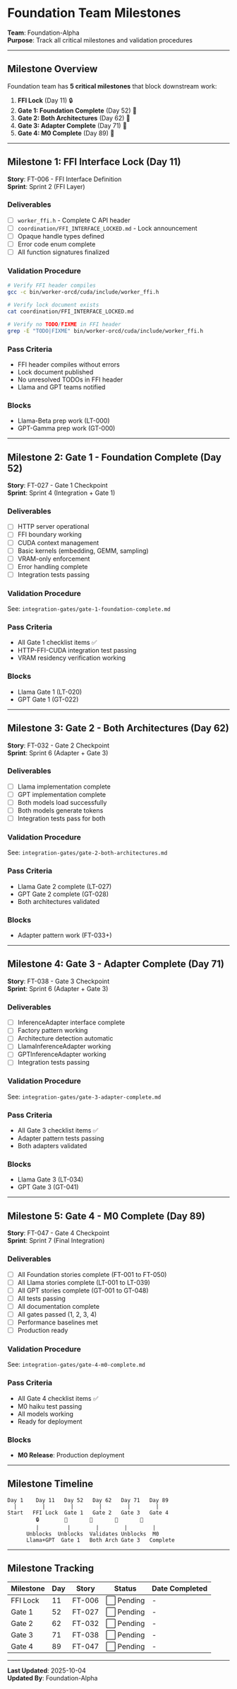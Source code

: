 # Foundation Team Milestones

**Team**: Foundation-Alpha  
**Purpose**: Track all critical milestones and validation procedures

---

## Milestone Overview

Foundation team has **5 critical milestones** that block downstream work:

1. **FFI Lock** (Day 11) 🔒
2. **Gate 1: Foundation Complete** (Day 52) 🎯
3. **Gate 2: Both Architectures** (Day 62) 🎯
4. **Gate 3: Adapter Complete** (Day 71) 🎯
5. **Gate 4: M0 Complete** (Day 89) 🎯

---

## Milestone 1: FFI Interface Lock (Day 11)

**Story**: FT-006 - FFI Interface Definition  
**Sprint**: Sprint 2 (FFI Layer)

### Deliverables
- [ ] `worker_ffi.h` - Complete C API header
- [ ] `coordination/FFI_INTERFACE_LOCKED.md` - Lock announcement
- [ ] Opaque handle types defined
- [ ] Error code enum complete
- [ ] All function signatures finalized

### Validation Procedure
```bash
# Verify FFI header compiles
gcc -c bin/worker-orcd/cuda/include/worker_ffi.h

# Verify lock document exists
cat coordination/FFI_INTERFACE_LOCKED.md

# Verify no TODO/FIXME in FFI header
grep -E "TODO|FIXME" bin/worker-orcd/cuda/include/worker_ffi.h
```

### Pass Criteria
- FFI header compiles without errors
- Lock document published
- No unresolved TODOs in FFI header
- Llama and GPT teams notified

### Blocks
- Llama-Beta prep work (LT-000)
- GPT-Gamma prep work (GT-000)

---

## Milestone 2: Gate 1 - Foundation Complete (Day 52)

**Story**: FT-027 - Gate 1 Checkpoint  
**Sprint**: Sprint 4 (Integration + Gate 1)

### Deliverables
- [ ] HTTP server operational
- [ ] FFI boundary working
- [ ] CUDA context management
- [ ] Basic kernels (embedding, GEMM, sampling)
- [ ] VRAM-only enforcement
- [ ] Error handling complete
- [ ] Integration tests passing

### Validation Procedure
See: `integration-gates/gate-1-foundation-complete.md`

### Pass Criteria
- All Gate 1 checklist items ✅
- HTTP-FFI-CUDA integration test passing
- VRAM residency verification working

### Blocks
- Llama Gate 1 (LT-020)
- GPT Gate 1 (GT-022)

---

## Milestone 3: Gate 2 - Both Architectures (Day 62)

**Story**: FT-032 - Gate 2 Checkpoint  
**Sprint**: Sprint 6 (Adapter + Gate 3)

### Deliverables
- [ ] Llama implementation complete
- [ ] GPT implementation complete
- [ ] Both models load successfully
- [ ] Both models generate tokens
- [ ] Integration tests pass for both

### Validation Procedure
See: `integration-gates/gate-2-both-architectures.md`

### Pass Criteria
- Llama Gate 2 complete (LT-027)
- GPT Gate 2 complete (GT-028)
- Both architectures validated

### Blocks
- Adapter pattern work (FT-033+)

---

## Milestone 4: Gate 3 - Adapter Complete (Day 71)

**Story**: FT-038 - Gate 3 Checkpoint  
**Sprint**: Sprint 6 (Adapter + Gate 3)

### Deliverables
- [ ] InferenceAdapter interface complete
- [ ] Factory pattern working
- [ ] Architecture detection automatic
- [ ] LlamaInferenceAdapter working
- [ ] GPTInferenceAdapter working
- [ ] Integration tests passing

### Validation Procedure
See: `integration-gates/gate-3-adapter-complete.md`

### Pass Criteria
- All Gate 3 checklist items ✅
- Adapter pattern tests passing
- Both adapters validated

### Blocks
- Llama Gate 3 (LT-034)
- GPT Gate 3 (GT-041)

---

## Milestone 5: Gate 4 - M0 Complete (Day 89)

**Story**: FT-047 - Gate 4 Checkpoint  
**Sprint**: Sprint 7 (Final Integration)

### Deliverables
- [ ] All Foundation stories complete (FT-001 to FT-050)
- [ ] All Llama stories complete (LT-001 to LT-039)
- [ ] All GPT stories complete (GT-001 to GT-048)
- [ ] All tests passing
- [ ] All documentation complete
- [ ] All gates passed (1, 2, 3, 4)
- [ ] Performance baselines met
- [ ] Production ready

### Validation Procedure
See: `integration-gates/gate-4-m0-complete.md`

### Pass Criteria
- All Gate 4 checklist items ✅
- M0 haiku test passing
- All models working
- Ready for deployment

### Blocks
- **M0 Release**: Production deployment

---

## Milestone Timeline

```
Day 1    Day 11   Day 52   Day 62   Day 71   Day 89
  |        |        |        |        |        |
Start   FFI Lock  Gate 1   Gate 2   Gate 3   Gate 4
         🔒        🎯       🎯       🎯       🎯
         |         |        |        |        |
      Unblocks  Unblocks  Validates Unblocks  M0
      Llama+GPT  Gate 1   Both Arch Gate 3   Complete
```

---

## Milestone Tracking

| Milestone | Day | Story | Status | Date Completed |
|-----------|-----|-------|--------|----------------|
| FFI Lock | 11 | FT-006 | ⬜ Pending | - |
| Gate 1 | 52 | FT-027 | ⬜ Pending | - |
| Gate 2 | 62 | FT-032 | ⬜ Pending | - |
| Gate 3 | 71 | FT-038 | ⬜ Pending | - |
| Gate 4 | 89 | FT-047 | ⬜ Pending | - |

---

**Last Updated**: 2025-10-04  
**Updated By**: Foundation-Alpha

